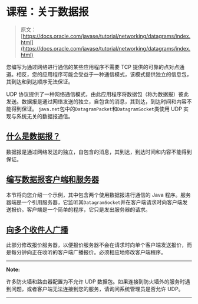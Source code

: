 # 课程：关于数据报

> 原文： [https://docs.oracle.com/javase/tutorial/networking/datagrams/index.html](https://docs.oracle.com/javase/tutorial/networking/datagrams/index.html)

您编写为通过网络进行通信的某些应用程序不需要 TCP 提供的可靠的点对点通道。相反，您的应用程序可能会受益于一种通信模式，该模式提供独立的信息包，其到达和到达顺序无法保证。

UDP 协议提供了一种网络通信模式，由此应用程序将数据包（称为数据报）彼此发送。数据报是通过网络发送的独立，自包含的消息，其到达，到达时间和内容不能得到保证。 `java.net`包中的`DatagramPacket`和`DatagramSocket`类使用 UDP 实现与系统无关的数据报通信。

## [什么是数据报？](definition.html)

数据报是通过网络发送的独立，自包含的消息，其到达，到达时间和内容不能得到保证。

## [编写数据报客户端和服务器](clientServer.html)

本节将向您介绍一个示例，其中包含两个使用数据报进行通信的 Java 程序。服务器端是一个引用服务器，它监听其`DatagramSocket`并在客户端请求时向客户端发送报价。客户端是一个简单的程序，它只是发出服务器的请求。

## [向多个收件人广播](broadcasting.html)

此部分修改报价服务器，以便报价服务器不会在请求时向单个客户端发送报价，而是每分钟向正在收听的客户端广播报价。必须相应地修改客户端程序。

* * *

**Note:** 

许多防火墙和路由器配置为不允许 UDP 数据包。如果连接到防火墙外的服务时遇到问题，或者客户端无法连接到您的服务，请询问系统管理员是否允许 UDP。

* * *